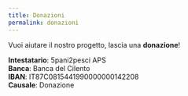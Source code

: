 ```yaml
---
title: Donazioni
permalink: donazioni
---
```


Vuoi aiutare il nostro progetto, lascia una <strong>donazione</strong>!

<strong>Intestatario</strong>: 5pani2pesci APS<br>
<strong>Banca</strong>: Banca del Cilento<br>
<strong>IBAN</strong>: IT87C0815441990000000142208<br>
<strong>Causale</strong>: Donazione
